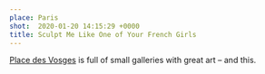 ```yaml
---
place: Paris
shot:  2020-01-20 14:15:29 +0000
title: Sculpt Me Like One of Your French Girls
---
```


[Place des Vosges](https://en.wikipedia.org/wiki/Place_des_Vosges) is full of small galleries with great art – and this.
